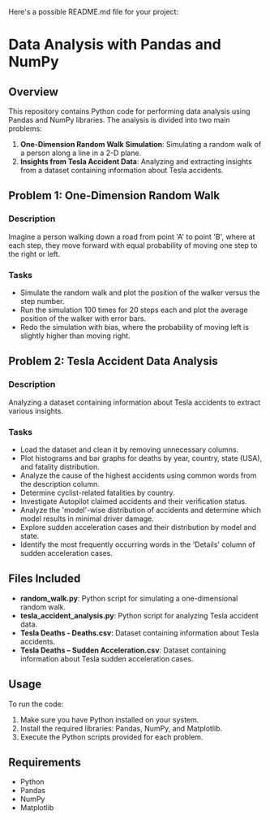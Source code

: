 Here's a possible README.md file for your project:

# Data Analysis with Pandas and NumPy

## Overview
This repository contains Python code for performing data analysis using Pandas and NumPy libraries. The analysis is divided into two main problems:

1. **One-Dimension Random Walk Simulation**: Simulating a random walk of a person along a line in a 2-D plane.
2. **Insights from Tesla Accident Data**: Analyzing and extracting insights from a dataset containing information about Tesla accidents.

## Problem 1: One-Dimension Random Walk
### Description
Imagine a person walking down a road from point 'A' to point 'B', where at each step, they move forward with equal probability of moving one step to the right or left.

### Tasks
- Simulate the random walk and plot the position of the walker versus the step number.
- Run the simulation 100 times for 20 steps each and plot the average position of the walker with error bars.
- Redo the simulation with bias, where the probability of moving left is slightly higher than moving right.

## Problem 2: Tesla Accident Data Analysis
### Description
Analyzing a dataset containing information about Tesla accidents to extract various insights.

### Tasks
- Load the dataset and clean it by removing unnecessary columns.
- Plot histograms and bar graphs for deaths by year, country, state (USA), and fatality distribution.
- Analyze the cause of the highest accidents using common words from the description column.
- Determine cyclist-related fatalities by country.
- Investigate Autopilot claimed accidents and their verification status.
- Analyze the 'model'-wise distribution of accidents and determine which model results in minimal driver damage.
- Explore sudden acceleration cases and their distribution by model and state.
- Identify the most frequently occurring words in the 'Details' column of sudden acceleration cases.

## Files Included
- **random_walk.py**: Python script for simulating a one-dimensional random walk.
- **tesla_accident_analysis.py**: Python script for analyzing Tesla accident data.
- **Tesla Deaths - Deaths.csv**: Dataset containing information about Tesla accidents.
- **Tesla Deaths – Sudden Acceleration.csv**: Dataset containing information about Tesla sudden acceleration cases.

## Usage
To run the code:
1. Make sure you have Python installed on your system.
2. Install the required libraries: Pandas, NumPy, and Matplotlib.
3. Execute the Python scripts provided for each problem.

## Requirements
- Python 
- Pandas
- NumPy
- Matplotlib

